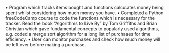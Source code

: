 • Program which tracks items bought and functions calculates money being spent whilst considering how much
money you have.
• Completed a Python freeCodeCamp course to code the functions which is necessary for the tracker. Read the book
“Algorithms to Live By” by Tom Griffiths and Brian Christian which gave fundamental concepts to popularly used
algorithms, e.g. coded a merge sort algorithm for a long list of purchases for time efficiency.
• User can monitor purchases and check how much money will be left over before making a purchase.
